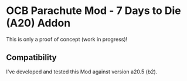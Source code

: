 # OCB Parachute Mod - 7 Days to Die (A20) Addon

This is only a proof of concept (work in progress)!

## Compatibility

I've developed and tested this Mod against version a20.5 (b2).
